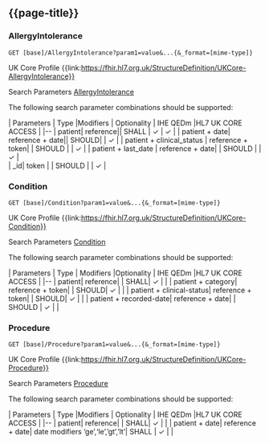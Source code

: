 ## {{page-title}}

### AllergyIntolerance

   
    GET [base]/AllergyIntolerance?param1=value&...{&_format=[mime-type]}
 

UK Core Profile {{link:https://fhir.hl7.org.uk/StructureDefinition/UKCore-AllergyIntolerance}}

Search Parameters [AllergyIntolerance](https://hl7.org/fhir/R4/AllergyIntolerance.html#search)

The following search parameter combinations should be supported:

| Parameters | Type |Modifiers | Optionality | IHE QEDm |HL7 UK CORE ACCESS |
|--
| patient| reference|| SHALL | &check; | &check; |
| patient + date| reference + date|| SHOULD|  | &check; |
| patient + clinical_status	| reference + token| |	SHOULD	|  | &check; |
| patient + last_date | reference + date| |	SHOULD	|  | &check; |	
| _id| token | | SHOULD | | &check; |

### Condition
   
    GET [base]/Condition?param1=value&...{&_format=[mime-type]}
 

UK Core Profile {{link:https://fhir.hl7.org.uk/StructureDefinition/UKCore-Condition}}

Search Parameters [Condition](https://hl7.org/fhir/R4/Condition.html#search)

The following search parameter combinations should be supported:

| Parameters | Type | Modifiers |Optionality | IHE QEDm |HL7 UK CORE ACCESS |
|--
| patient| reference| | SHALL| &check; |  |
| patient + category| reference + token| | SHOULD| &check; |  |
| patient + clinical-status| reference + token| | SHOULD| &check; |  |
| patient + recorded-date| reference + date| |	SHOULD	| &check; |  |

### Procedure
   
    GET [base]/Procedure?param1=value&...{&_format=[mime-type]}
 

UK Core Profile {{link:https://fhir.hl7.org.uk/StructureDefinition/UKCore-Procedure}}

Search Parameters [Procedure](https://hl7.org/fhir/R4/Procedure.html#search)

The following search parameter combinations should be supported:

| Parameters | Type |Modifiers | Optionality | IHE QEDm |HL7 UK CORE ACCESS |
|--
| patient| reference| |	SHALL| &check; |  |
| patient + date| 	reference + date| 	date modifiers ‘ge’,‘le’,’gt’,’lt’| 	SHALL	| &check; |  |
